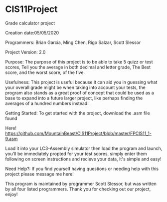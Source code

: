 # CIS11Project
Grade calculator project

Creation date:05/05/2020

Programmers: Brian Garcia, Ming Chen, Rigo Salzar, Scott Slessor

Project Version: 2.0


Purpose: The purpose of this project is to be able to take 5 quizz or test scores, Tell you the average in both decimal and letter grade, The Best score, and the worst score, of the five. 

Usefulness: This project is useful because it can aid you in guessing what your overall grade might be when taking into account your tests, the program also stands as a great proof of concept that could be used as a base to expand into a future larger project, like perhaps finding the averages of a hundred numbers instead! 

Getting Started: To get started with the project, download the .asm file found 

Here! https://github.com/MountainBeast/CIS11Project/blob/master/FPCIS11_1-9.asm
 
Load it into your LC3-Assembly simulator then load the program and launch, you'll be immediately propted for your test scores, simply enter them following on screen instructions and recieve your data, It's simple and easy!

Need Help?: If you find yourself having questions or needing help with this project please message me here! 


This program is maintained by programmer Scott Slessor, but was written by all four listed programmers. Thank you for checking out our project, enjoy!
